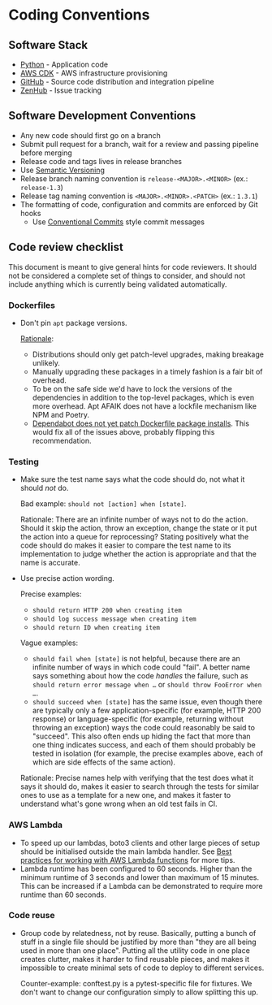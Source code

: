 # Coding Conventions

## Software Stack

- [Python](https://www.python.org/) - Application code
- [AWS CDK](https://aws.amazon.com/cdk/) - AWS infrastructure provisioning
- [GitHub](https://github.com/) - Source code distribution and integration pipeline
- [ZenHub](https://app.zenhub.com/) - Issue tracking

## Software Development Conventions

- Any new code should first go on a branch
- Submit pull request for a branch, wait for a review and passing pipeline before merging
- Release code and tags lives in release branches
- Use [Semantic Versioning](https://semver.org/)
- Release branch naming convention is `release-<MAJOR>.<MINOR>` (ex.: `release-1.3`)
- Release tag naming convention is `<MAJOR>.<MINOR>.<PATCH>` (ex.: `1.3.1`)
- The formatting of code, configuration and commits are enforced by Git hooks
   - Use [Conventional Commits](https://www.conventionalcommits.org/) style commit messages

## Code review checklist

This document is meant to give general hints for code reviewers. It should not be considered a complete set of things to consider, and should not include anything which is currently being validated automatically.

### Dockerfiles

- Don't pin `apt` package versions.

  [Rationale](https://github.com/linz/geospatial-data-lake/pull/171#discussion_r553474554):

   - Distributions should only get patch-level upgrades, making breakage unlikely.
   - Manually upgrading these packages in a timely fashion is a fair bit of overhead.
   - To be on the safe side we'd have to lock the versions of the dependencies in addition to the top-level packages, which is even more overhead. Apt AFAIK does not have a lockfile mechanism like NPM and Poetry.
   - [Dependabot does not yet patch Dockerfile package installs](https://github.com/dependabot/dependabot-core/issues/2129). This would fix all of the issues above, probably flipping this recommendation.

### Testing

- Make sure the test name says what the code should do, not what it should *not* do.

  Bad example: `should not [action] when [state]`.

  Rationale: There are an infinite number of ways not to do the action. Should it skip the action, throw an exception, change the state or it put the action into a queue for reprocessing? Stating positively what the code should do makes it easier to compare the test name to its implementation to judge whether the action is appropriate and that the name is accurate.

- Use precise action wording.

  Precise examples:

   - `should return HTTP 200 when creating item`
   - `should log success message when creating item`
   - `should return ID when creating item`

  Vague examples:

   - `should fail when [state]` is not helpful, because there are an infinite number of ways in which code could "fail". A better name says something about how the code *handles* the failure, such as `should return error message when …` or `should throw FooError when …`.
   - `should succeed when [state]` has the same issue, even though there are typically only a few application-specific (for example, HTTP 200 response) or language-specific (for example, returning without throwing an exception) ways the code could reasonably be said to "succeed". This also often ends up hiding the fact that more than one thing indicates success, and each of them should probably be tested in isolation (for example, the precise examples above, each of which are side effects of the same action).

  Rationale: Precise names help with verifying that the test does what it says it should do, makes it easier to search through the tests for similar ones to use as a template for a new one, and makes it faster to understand what's gone wrong when an old test fails in CI.

### AWS Lambda

- To speed up our lambdas, boto3 clients and other large pieces of setup should be initialised outside the main lambda handler. See [Best practices for working with AWS Lambda functions](https://docs.aws.amazon.com/lambda/latest/dg/best-practices.html) for more tips.
- Lambda runtime has been configured to 60 seconds. Higher than the minimum runtime of 3 seconds and lower than maximum of 15 minutes. This can be increased if a Lambda can be demonstrated to require more runtime than 60 seconds.

### Code reuse

- Group code by relatedness, not by reuse. Basically, putting a bunch of stuff in a single file should be justified by more than "they are all being used in more than one place". Putting all the utility code in one place creates clutter, makes it harder to find reusable pieces, and makes it impossible to create minimal sets of code to deploy to different services.

   Counter-example: conftest.py is a pytest-specific file for fixtures. We don't want to change our configuration simply to allow splitting this up.
